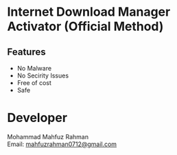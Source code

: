 # Internet Download Manager Activator (Official Method) 
## Features 
* No Malware 
* No Secirity Issues
* Free of cost
* Safe



# Developer
Mohammad Mahfuz Rahman
<br>
Email: mahfuzrahman0712@gmail.com


